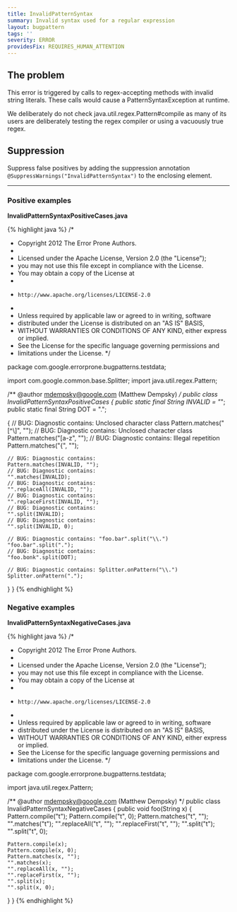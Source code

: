 ```yaml
---
title: InvalidPatternSyntax
summary: Invalid syntax used for a regular expression
layout: bugpattern
tags: ''
severity: ERROR
providesFix: REQUIRES_HUMAN_ATTENTION
---
```


<!--
*** AUTO-GENERATED, DO NOT MODIFY ***
To make changes, edit the @BugPattern annotation or the explanation in docs/bugpattern.
-->

## The problem
This error is triggered by calls to regex-accepting methods with invalid string literals.  These calls would cause a PatternSyntaxException at runtime.

We deliberately do not check java.util.regex.Pattern#compile as many of its users are deliberately testing the regex compiler or using a vacuously true regex.

## Suppression
Suppress false positives by adding the suppression annotation `@SuppressWarnings("InvalidPatternSyntax")` to the enclosing element.

----------

### Positive examples
__InvalidPatternSyntaxPositiveCases.java__

{% highlight java %}
/*
 * Copyright 2012 The Error Prone Authors.
 *
 * Licensed under the Apache License, Version 2.0 (the "License");
 * you may not use this file except in compliance with the License.
 * You may obtain a copy of the License at
 *
 *     http://www.apache.org/licenses/LICENSE-2.0
 *
 * Unless required by applicable law or agreed to in writing, software
 * distributed under the License is distributed on an "AS IS" BASIS,
 * WITHOUT WARRANTIES OR CONDITIONS OF ANY KIND, either express or implied.
 * See the License for the specific language governing permissions and
 * limitations under the License.
 */

package com.google.errorprone.bugpatterns.testdata;

import com.google.common.base.Splitter;
import java.util.regex.Pattern;

/** @author mdempsky@google.com (Matthew Dempsky) */
public class InvalidPatternSyntaxPositiveCases {
  public static final String INVALID = "*";
  public static final String DOT = ".";

  {
    // BUG: Diagnostic contains: Unclosed character class
    Pattern.matches("[^\\]", "");
    // BUG: Diagnostic contains: Unclosed character class
    Pattern.matches("[a-z", "");
    // BUG: Diagnostic contains: Illegal repetition
    Pattern.matches("{", "");

    // BUG: Diagnostic contains:
    Pattern.matches(INVALID, "");
    // BUG: Diagnostic contains:
    "".matches(INVALID);
    // BUG: Diagnostic contains:
    "".replaceAll(INVALID, "");
    // BUG: Diagnostic contains:
    "".replaceFirst(INVALID, "");
    // BUG: Diagnostic contains:
    "".split(INVALID);
    // BUG: Diagnostic contains:
    "".split(INVALID, 0);

    // BUG: Diagnostic contains: "foo.bar".split("\\.")
    "foo.bar".split(".");
    // BUG: Diagnostic contains:
    "foo.bonk".split(DOT);

    // BUG: Diagnostic contains: Splitter.onPattern("\\.")
    Splitter.onPattern(".");
  }
}
{% endhighlight %}

### Negative examples
__InvalidPatternSyntaxNegativeCases.java__

{% highlight java %}
/*
 * Copyright 2012 The Error Prone Authors.
 *
 * Licensed under the Apache License, Version 2.0 (the "License");
 * you may not use this file except in compliance with the License.
 * You may obtain a copy of the License at
 *
 *     http://www.apache.org/licenses/LICENSE-2.0
 *
 * Unless required by applicable law or agreed to in writing, software
 * distributed under the License is distributed on an "AS IS" BASIS,
 * WITHOUT WARRANTIES OR CONDITIONS OF ANY KIND, either express or implied.
 * See the License for the specific language governing permissions and
 * limitations under the License.
 */

package com.google.errorprone.bugpatterns.testdata;

import java.util.regex.Pattern;

/** @author mdempsky@google.com (Matthew Dempsky) */
public class InvalidPatternSyntaxNegativeCases {
  public void foo(String x) {
    Pattern.compile("t");
    Pattern.compile("t", 0);
    Pattern.matches("t", "");
    "".matches("t");
    "".replaceAll("t", "");
    "".replaceFirst("t", "");
    "".split("t");
    "".split("t", 0);

    Pattern.compile(x);
    Pattern.compile(x, 0);
    Pattern.matches(x, "");
    "".matches(x);
    "".replaceAll(x, "");
    "".replaceFirst(x, "");
    "".split(x);
    "".split(x, 0);
  }
}
{% endhighlight %}

